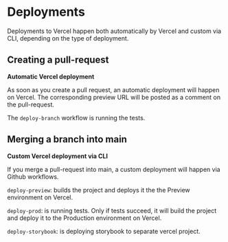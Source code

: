 # Deployments

Deployments to Vercel happen both automatically by Vercel and custom via CLI, depending on the type of deployment.

## Creating a pull-request

**Automatic Vercel deployment**

As soon as you create a pull request, an automatic deployment will happen on Vercel. The corresponding preview URL will be posted as a comment on the pull-request.

The `deploy-branch` workflow is running the tests.

## Merging a branch into main

**Custom Vercel deployment via CLI**

If you merge a pull-request into main, a custom deployment will happen via Github workflows.

`deploy-preview`: builds the project and deploys it the the Preview environment on Vercel.

`deploy-prod`: is running tests. Only if tests succeed, it will build the project and deploy it to the Production environment on Vercel.

`deploy-storybook`: is deploying storybook to separate vercel project.